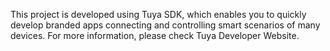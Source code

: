 This project is developed using Tuya SDK, which enables you to quickly develop branded
apps connecting and controlling smart scenarios of many devices.
For more information, please check Tuya Developer Website.
